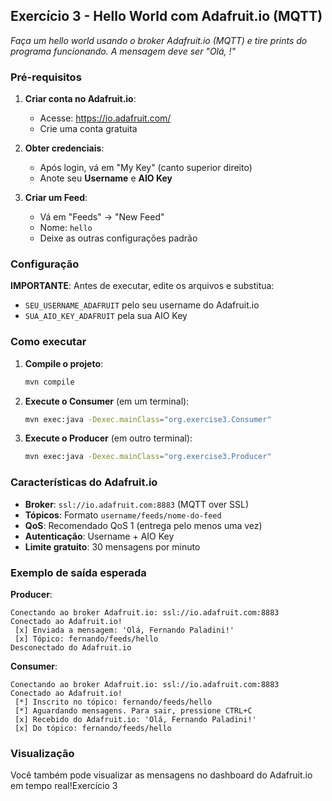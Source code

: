 ## Exercício 3 - Hello World com Adafruit.io (MQTT)

*Faça um hello world usando o broker Adafruit.io (MQTT) e tire prints do programa funcionando. A mensagem deve ser "Olá, <seu nome completo>!"*

### Pré-requisitos

1. **Criar conta no Adafruit.io**:
   - Acesse: https://io.adafruit.com/
   - Crie uma conta gratuita

2. **Obter credenciais**:
   - Após login, vá em "My Key" (canto superior direito)
   - Anote seu **Username** e **AIO Key**

3. **Criar um Feed**:
   - Vá em "Feeds" → "New Feed"
   - Nome: `hello`
   - Deixe as outras configurações padrão

### Configuração

**IMPORTANTE**: Antes de executar, edite os arquivos e substitua:
- `SEU_USERNAME_ADAFRUIT` pelo seu username do Adafruit.io
- `SUA_AIO_KEY_ADAFRUIT` pela sua AIO Key

### Como executar

1. **Compile o projeto**:
   ```bash
   mvn compile
   ```

2. **Execute o Consumer** (em um terminal):
   ```bash
   mvn exec:java -Dexec.mainClass="org.exercise3.Consumer"
   ```

3. **Execute o Producer** (em outro terminal):
   ```bash
   mvn exec:java -Dexec.mainClass="org.exercise3.Producer"
   ```

### Características do Adafruit.io

- **Broker**: `ssl://io.adafruit.com:8883` (MQTT over SSL)
- **Tópicos**: Formato `username/feeds/nome-do-feed`
- **QoS**: Recomendado QoS 1 (entrega pelo menos uma vez)
- **Autenticação**: Username + AIO Key
- **Limite gratuito**: 30 mensagens por minuto

### Exemplo de saída esperada

**Producer**:
```
Conectando ao broker Adafruit.io: ssl://io.adafruit.com:8883
Conectado ao Adafruit.io!
 [x] Enviada a mensagem: 'Olá, Fernando Paladini!'
 [x] Tópico: fernando/feeds/hello
Desconectado do Adafruit.io
```

**Consumer**:
```
Conectando ao broker Adafruit.io: ssl://io.adafruit.com:8883
Conectado ao Adafruit.io!
 [*] Inscrito no tópico: fernando/feeds/hello
 [*] Aguardando mensagens. Para sair, pressione CTRL+C
 [x] Recebido do Adafruit.io: 'Olá, Fernando Paladini!'
 [x] Do tópico: fernando/feeds/hello
```

### Visualização

Você também pode visualizar as mensagens no dashboard do Adafruit.io em tempo real!Exercício 3